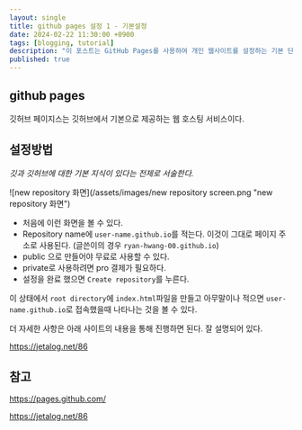 ```yaml
---
layout: single
title: github pages 설정 1 - 기본설정
date: 2024-02-22 11:30:00 +0900
tags: [blogging, tutorial]
description: "이 포스트는 GitHub Pages를 사용하여 개인 웹사이트를 설정하는 기본 단계를 설명합니다."
published: true
---
```


## github pages
깃허브 페이지스는 깃허브에서 기본으로 제공하는 웹 호스팅 서비스이다.

## 설정방법

*깃과 깃허브에 대한 기본 지식이 있다는 전제로 서술한다.*

![new repository 화면](/assets/images/new repository screen.png "new repository 화면")

- 처음에 이런 화면을 볼 수 있다.
- Repository name에 `user-name.github.io`를 적는다. 이것이 그대로 페이지 주소로 사용된다. (글쓴이의 경우 `ryan-hwang-00.github.io`)
- public 으로 만들어야 무료로 사용할 수 있다.
- private로 사용하려면 pro 결제가 필요하다.
- 설정을 완료 했으면 `Create repository`를 누른다.

이 상태에서 `root directory`에 `index.html`파일을 만들고 아무말이나 적으면 `user-name.github.io`로 접속했을때 나타나는 것을 볼 수 있다.

더 자세한 사항은 아래 사이트의 내용을 통해 진행하면 된다. 잘 설명되어 있다.

<https://jetalog.net/86>



## 참고

<https://pages.github.com/>

<https://jetalog.net/86>